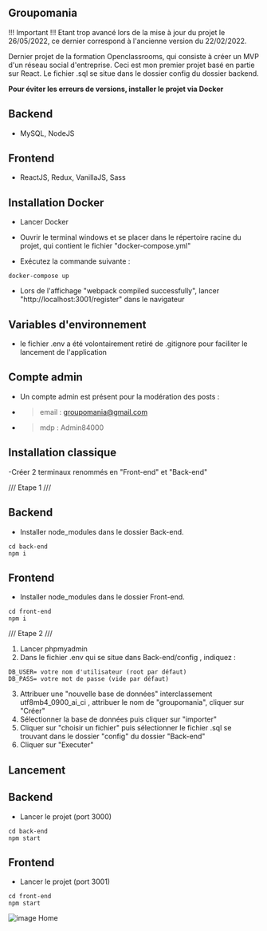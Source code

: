 ## Groupomania ##

!!! Important !!!
Etant trop avancé lors de la mise à jour du projet le 26/05/2022, ce dernier correspond à l'ancienne version du 22/02/2022. 

Dernier projet de la formation Openclassrooms, qui consiste à créer un MVP d'un réseau social d'entreprise. Ceci est mon premier projet basé en partie sur React. Le fichier .sql se situe dans le dossier config du dossier backend.

**Pour éviter les erreurs de versions, installer le projet via Docker**

## __Backend__
- MySQL, NodeJS

## __Frontend__
- ReactJS, Redux, VanillaJS, Sass

## Installation Docker ##
- Lancer Docker

- Ouvrir le terminal windows et se placer dans le répertoire racine du projet, qui contient le fichier "docker-compose.yml"

- Exécutez la commande suivante :

```
docker-compose up
```

- Lors de l'affichage "webpack compiled successfully", lancer "http://localhost:3001/register" dans le navigateur

## __Variables d'environnement__
- le fichier .env a été volontairement retiré de .gitignore pour faciliter le lancement de l'application

## __Compte admin__
- Un compte admin est présent pour la modération des posts :

- > email : groupomania@gmail.com
- > mdp : Admin84000


## Installation classique ##

-Créer 2 terminaux renommés en "Front-end" et "Back-end"

/// Etape 1 ///

## __Backend__

- Installer node_modules dans le dossier Back-end.
```
cd back-end
npm i
```

## __Frontend__

- Installer node_modules dans le dossier Front-end.
```
cd front-end
npm i
```
/// Etape 2 ///

1. Lancer phpmyadmin
2. Dans le fichier .env qui se situe dans Back-end/config , indiquez :
```
DB_USER= votre nom d'utilisateur (root par défaut)
DB_PASS= votre mot de passe (vide par défaut)
```
3. Attribuer une "nouvelle base de données" interclassement utf8mb4_0900_ai_ci , attribuer le nom de "groupomania", cliquer sur "Créer"
4. Sélectionner la base de données puis cliquer sur "importer"
5. Cliquer sur "choisir un fichier" puis sélectionner le fichier .sql se trouvant dans le dossier "config" du dossier "Back-end"
6. Cliquer sur "Executer"


## Lancement ##

## __Backend__
- Lancer le projet (port 3000)
```
cd back-end
npm start
```

## __Frontend__
- Lancer le projet (port 3001)
```
cd front-end
npm start
```

![image Home](https://user-images.githubusercontent.com/90619952/179761722-94145a88-d3b1-45e2-8031-e0a5eadca0ab.jpg)



